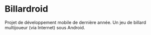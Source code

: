 Billardroid
===========

Projet de développement mobile de dernière année. Un jeu de billard multijoueur (via Internet) sous Android.
